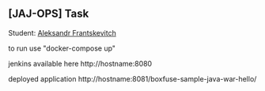 ## [JAJ-OPS] Task

Student: [Aleksandr Frantskevitch](https://upsa.epam.com/workload/employeeView.do?employeeId=4060741400038672408#emplTab=general)


to run use "docker-compose up"

jenkins available here http://hostname:8080

deployed application http://hostname:8081/boxfuse-sample-java-war-hello/
